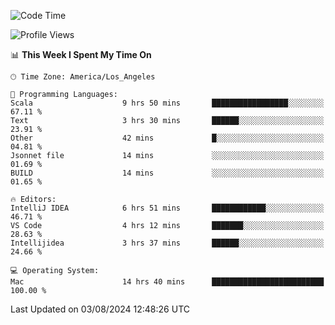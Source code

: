 <!--START_SECTION:waka-->
![Code Time](http://img.shields.io/badge/Code%20Time-1%2C157%20hrs%2041%20mins-blue)

![Profile Views](http://img.shields.io/badge/Profile%20Views-1-blue)

📊 **This Week I Spent My Time On** 

```text
🕑︎ Time Zone: America/Los_Angeles

💬 Programming Languages: 
Scala                    9 hrs 50 mins       █████████████████░░░░░░░░   67.11 % 
Text                     3 hrs 30 mins       ██████░░░░░░░░░░░░░░░░░░░   23.91 % 
Other                    42 mins             █░░░░░░░░░░░░░░░░░░░░░░░░   04.81 % 
Jsonnet file             14 mins             ░░░░░░░░░░░░░░░░░░░░░░░░░   01.69 % 
BUILD                    14 mins             ░░░░░░░░░░░░░░░░░░░░░░░░░   01.65 % 

🔥 Editors: 
IntelliJ IDEA            6 hrs 51 mins       ████████████░░░░░░░░░░░░░   46.71 % 
VS Code                  4 hrs 12 mins       ███████░░░░░░░░░░░░░░░░░░   28.63 % 
Intellijidea             3 hrs 37 mins       ██████░░░░░░░░░░░░░░░░░░░   24.66 % 

💻 Operating System: 
Mac                      14 hrs 40 mins      █████████████████████████   100.00 % 
```


 Last Updated on 03/08/2024 12:48:26 UTC
<!--END_SECTION:waka-->

